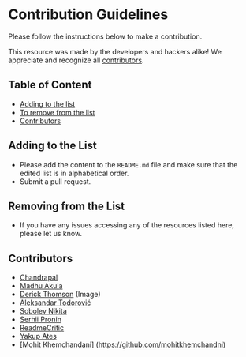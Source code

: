 # Contribution Guidelines

Please follow the instructions below to make a contribution.

This resource was made by the developers and hackers alike! We appreciate and recognize all [contributors](#contributors).

## Table of Content

- [Adding to the list](#adding-to-the-list)
- [To remove from the list](#to-remove-from-the-list)
- [Contributors](#contributors)

## Adding to the List

- Please add the content to the `README.md` file and make sure that the edited list is in alphabetical order.
- Submit a pull request.

## Removing from the List

- If you have any issues accessing any of the resources listed here, please let us know.

## Contributors

- [Chandrapal](https://github.com/Chan9390)
- [Madhu Akula](https://www.github.com/madhuakula)
- [Derick Thomson](https://www.facebook.com/derick.thomson) (Image)
- [Aleksandar Todorović](https://github.com/aleksandar-todorovic)
- [Sobolev Nikita](https://github.com/sobolevn)
- [Serhii Pronin](https://github.com/re-pronin)
- [ReadmeCritic](https://github.com/ReadmeCritic)
- [Yakup Ateş](https://github.com/y-ates)
- [Mohit Khemchandani] (https://github.com/mohitkhemchandni)
